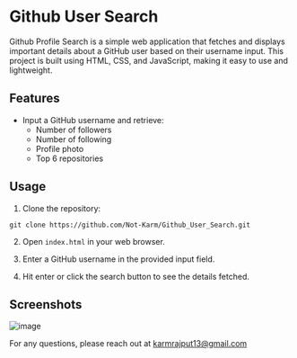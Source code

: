 # Github User Search

Github Profile Search is a simple web application that fetches and displays important details about a GitHub user based on their username input. This project is built using HTML, CSS, and JavaScript, making it easy to use and lightweight.

## Features

- Input a GitHub username and retrieve:
  - Number of followers
  - Number of following
  - Profile photo
  - Top 6 repositories

## Usage

1. Clone the repository:

`git clone https://github.com/Not-Karm/Github_User_Search.git`

2. Open `index.html` in your web browser.

3. Enter a GitHub username in the provided input field.

4. Hit enter or click the search button to see the details fetched.

## Screenshots
![image](https://github.com/Not-Karm/Github_User_Search/assets/89784050/551f2cd5-7739-442c-ac49-a9fbc7269c8e)


For any questions, please reach out at karmrajput13@gmail.com

